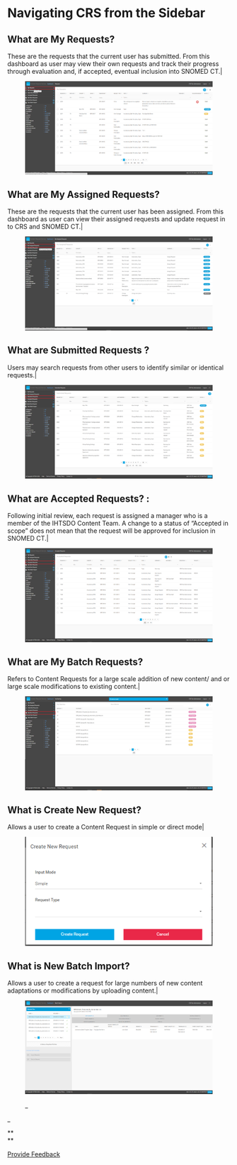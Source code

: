 # Navigating CRS from the Sidebar

## What are **My Requests**?

These are the requests that the current user has submitted. From this dashboard as user may view their own requests and track their progress through evaluation and, if accepted, eventual inclusion into SNOMED CT.|

<figure><img src="../images/29953309.png" alt=""><figcaption></figcaption></figure>

## What are **My Assigned Requests**?

These are the requests that the current user has been assigned. From this dashboard as user can view their assigned requests and update request in to CRS and SNOMED CT.|

<figure><img src="../images/29953310.png" alt=""><figcaption></figcaption></figure>

## What are **Submitted Requests** ?

Users may search requests from other users to identify similar or identical requests.|

<figure><img src="../images/29953311.png" alt=""><figcaption></figcaption></figure>

## What are **Accepted Requests**? :

Following initial review, each request is assigned a manager who is a member of the IHTSDO Content Team. A change to a status of “Accepted in scope” does not mean that the request will be approved for inclusion in SNOMED CT.|

<figure><img src="../images/29953312.png" alt=""><figcaption></figcaption></figure>

## What are **My Batch Requests**?

Refers to Content Requests for a large scale addition of new content/ and or large scale modifications to existing content.|

<figure><img src="../images/29953313.png" alt=""><figcaption></figcaption></figure>

## What is **Create New Request**?

Allows a user to create a Content Request in simple or direct mode|

<figure><img src="../images/29953314.png" alt=""><figcaption></figcaption></figure>

## What is **New Batch Import**?

Allows a user to create a request for large numbers of new content adaptations or modifications by uploading content.|

<figure><img src="../images/29953315.png" alt=""><figcaption><p>_</p></figcaption></figure>

\_

\*\*\
\*\*






<a href="https://docs.google.com/forms/d/e/1FAIpQLScTmbZIf0UEQwYDkY27EEWBkaiYkHSbR0_9DmFrMLXoQLyL7Q/viewform?usp=pp_url&entry.1767247133=Content+Request+Guide&entry.670899847=Navigating%20CRS%20from%20the%20Sidebar" class="button primary">Provide Feedback</a>
